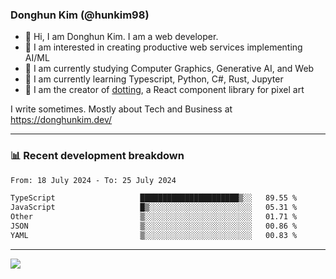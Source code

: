 ### Donghun Kim (@hunkim98)

- 👋 Hi, I am Donghun Kim. I am a web developer. 
- 🤔 I am interested in creating productive web services implementing AI/ML
- 🔭 I am currently studying Computer Graphics, Generative AI, and Web 
- 🌱 I am currently learning Typescript, Python, C#, Rust, Jupyter
- 🎨 I am the creator of [dotting](https://github.com/hunkim98/dotting), a React component library for pixel art

I write sometimes. Mostly about Tech and Business at https://donghunkim.dev/

---
### 📊 Recent development breakdown
<!--START_SECTION:waka-->

```txt
From: 18 July 2024 - To: 25 July 2024

TypeScript                   ██████████████████████▒░░   89.55 %
JavaScript                   █▒░░░░░░░░░░░░░░░░░░░░░░░   05.31 %
Other                        ▒░░░░░░░░░░░░░░░░░░░░░░░░   01.71 %
JSON                         ▒░░░░░░░░░░░░░░░░░░░░░░░░   00.86 %
YAML                         ▒░░░░░░░░░░░░░░░░░░░░░░░░   00.83 %
```

<!--END_SECTION:waka-->
---

<!-- <div align='center'> -->
  <img align="center" src="https://github-readme-stats.vercel.app/api?username=hunkim98&theme=dark&show_icons=true"/>
<!-- </div> -->
<!--
**hunkim98/hunkim98** is a ✨ _special_ ✨ repository because its `README.md` (this file) appears on your GitHub profile.

Here are some ideas to get you started:

- 🔭 I’m currently working on ...
- 🌱 I’m currently learning ...
- 👯 I’m looking to collaborate on ...
- 🤔 I’m looking for help with ...
- 💬 Ask me about ...
- 📫 How to reach me: ...
- 😄 Pronouns: ...
- ⚡ Fun fact: ...
-->
